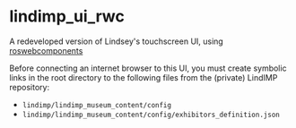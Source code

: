 # lindimp_ui_rwc
A redeveloped version of Lindsey's touchscreen UI, using [roswebcomponents](https://github.com/laurencejbelliott/roswebcomponents)

Before connecting an internet browser to this UI, you must create symbolic links in the root directory to the following files from the (private) LindIMP repository:
- `lindimp/lindimp_museum_content/config`
- `lindimp/lindimp_museum_content/config/exhibitors_definition.json`